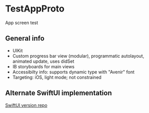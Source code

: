 # TestAppProto
App screen test

## General info
- UIKit
- Custom progress bar view (modular), programmatic autolayout, animated update, uses didSet
- IB storyboards for main views
- Accessibilty info: supports dynamic type with "Avenir" font
- Targeting: iOS, light mode; not constrained

## Alternate SwiftUI implementation
[SwiftUI version repo]("https://github.com/dpitts00/TestAppSwiftUI")
